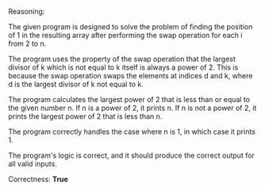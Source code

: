 Reasoning:

The given program is designed to solve the problem of finding the position of 1 in the resulting array after performing the swap operation for each i from 2 to n.

The program uses the property of the swap operation that the largest divisor of k which is not equal to k itself is always a power of 2. This is because the swap operation swaps the elements at indices d and k, where d is the largest divisor of k not equal to k.

The program calculates the largest power of 2 that is less than or equal to the given number n. If n is a power of 2, it prints n. If n is not a power of 2, it prints the largest power of 2 that is less than n.

The program correctly handles the case where n is 1, in which case it prints 1.

The program's logic is correct, and it should produce the correct output for all valid inputs.

Correctness: **True**